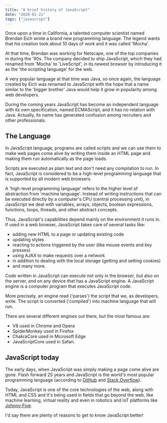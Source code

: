 ```yaml
---
title: "A brief history of JavaScript"
date: "2020-01-21"
tags: ["javascript"]
---
```


Once upon a time in California, a talented computer scientist named Brendan Eich wrote a brand new programming language.
The legend wants that his creation took about 10 days of work and it was called 'Mocha'.

At that time, Brendan was working for Netscape, one of the top companies in during the '90s.
The company decided to ship JavaScript, which they had renamed from 'Mocha' to 'LiveScript', in its newest browser by introducing it as the 'the scripting language' for the web.

A very popular language at that time was Java, so once again, the language created by Eich was renamed to JavaScript with the hope that a name similar to the 'bigger brother' Java would help it grow in popularity among web developers.

During the coming years JavaScript has become an independent language with its own specification, named ECMAScript, and it has no relation with Java.
Actually, its name has generated confusion among recruiters and other professionals.

## The Language

In JavaScript language, programs are called scripts and we can use them to make web pages come alive by writing them inside an HTML page and making them run automatically as the page loads.

Scripts are executed as plain text and don't need any compilation to run.
In fact, JavaScript is considered to be a high-level programming language that is supported by all modern web browsers.

A 'high-level programming language' refers to the higher level of abstraction from 'machine language'.
Instead of writing instructions that can be executed directly by a computer's CPU (central processing unit), in JavaScript we deal with variables, arrays, objects, boolean expressions, functions, loops, threads, and other abstract concepts.

Thus, JavaScript's capabilities depend mainly on the environment it runs in.
If used in a web browser, JavaScript takes care of several tasks like:

- adding new HTML to a page or updating existing code
- updating styles
- reacting to actions triggered by the user (like mouse events and key presses)
- using AJAX to make requests over a network
- in addition to dealing with the local storage (getting and setting cookies)
- and many more.

Code written in JavaScript can execute not only in the browser, but also on the server, and on any device that has a JavaScript engine.
A JavaScript engine is a computer program that executes JavaScript code.

More precisely, an engine read ('parses') the script that we, as developers, write.
The script is converted ('compiled') into machine language that will run.

There are several different engines out there, but the most famous are:

- V8 used in Chrome and Opera
- SpiderMonkey used in Firefox
- ChakraCore used in Microsoft Edge
- JavaScriptCore used in Safari.

## JavaScript today

The early days, when JavaScript was simply making a page come alive are gone.
Flash forward 25 years and JavaScript is the world's most popular programming language (according to [GitHub](https://octoverse.github.com) and [Stack Overflow](https://insights.stackoverflow.com/survey/2019)).

Today, JavaScript is one of the core technologies of the web, along with HTML and CSS and it's being used in fields that go beyond the web, like machine learning, virtual reality and even in robotics and IoT platforms like [Johnny-Five](http://johnny-five.io).

I'd say there are plenty of reasons to get to know JavaScript better!
